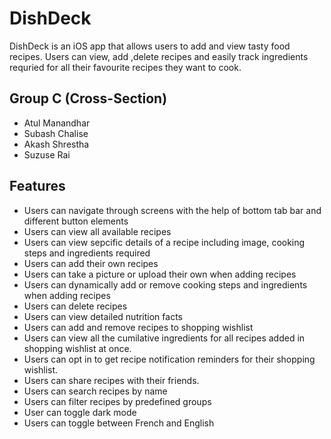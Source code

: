 # DishDeck

DishDeck is an iOS app that allows users to add and view tasty food recipes.
Users can view, add ,delete recipes and easily track ingredients requried for all their favourite recipes they want to cook.

## Group C (Cross-Section)

- Atul Manandhar
- Subash Chalise
- Akash Shrestha
- Suzuse Rai

## Features

- Users can navigate through screens with the help of bottom tab bar and different button elements
- Users can view all available recipes
- Users can view sepcific details of a recipe including image, cooking steps and ingredients required
- Users can add their own recipes
- Users can take a picture or upload their own when adding recipes
- Users can dynamically add or remove cooking steps and ingredients when adding recipes
- Users can delete recipes
- Users can view detailed nutrition facts
- Users can add and remove recipes to shopping wishlist
- Users can view all the cumilative ingredients for all recipes added in shopping wishlist at once.
- Users can opt in to get recipe notification reminders for their shopping wishlist.
- Users can share recipes with their friends.
- Users can search recipes by name
- Users can filter recipes by predefined groups
- User can toggle dark mode
- Users can toggle between French and English
